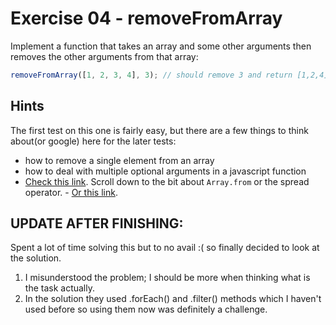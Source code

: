 # Exercise 04 - removeFromArray

Implement a function that takes an array and some other arguments then removes the other arguments from that array:

```javascript
removeFromArray([1, 2, 3, 4], 3); // should remove 3 and return [1,2,4]
```

## Hints

The first test on this one is fairly easy, but there are a few things to think about(or google) here for the later tests:

- how to remove a single element from an array
- how to deal with multiple optional arguments in a javascript function
- [Check this link](https://developer.mozilla.org/en-US/docs/Web/JavaScript/Reference/Functions/arguments).  Scroll down to the bit about `Array.from` or the spread operator. - [Or this link](https://developer.mozilla.org/en-US/docs/Web/JavaScript/Reference/Functions/rest_parameters).
 
 
 ## UPDATE AFTER FINISHING:
 
 Spent a lot of time solving this but to no avail :( so finally decided to look at the solution.
 1. I misunderstood the problem; I should be more when thinking what is the task actually.
 2. In the solution they used .forEach() and .filter() methods which I haven't used before so using them now was definitely a challenge.
